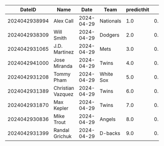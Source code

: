 DateID         |  Name               |  Date        |  Team       |  predicthit  |  predicthitproba     |  hitbool  |  Last7DaysAVG  |  Last15DaysAVG  |  Last30DaysAVG
---------------|---------------------|--------------|-------------|--------------|----------------------|-----------|----------------|-----------------|---------------
2024042938994  |  Alex Call          |  2024-04-29  |  Nationals  |  1.0         |  0.8380351379300384  |  False    |  1.0           |  1.0            |  1.0
2024042938309  |  Will Smith         |  2024-04-29  |  Dodgers    |  2.0         |  0.613152584413085   |  False    |  0.45          |  0.385          |  0.358
2024042931065  |  J.D. Martinez      |  2024-04-29  |  Mets       |  3.0         |  0.6122281830996337  |  False    |  0.333         |  0.333          |  0.333
2024042941000  |  Jose Miranda       |  2024-04-29  |  Twins      |  4.0         |  0.6102676899189465  |  False    |  0.368         |  0.343          |  0.292
2024042931208  |  Tommy Pham         |  2024-04-29  |  White Sox  |  5.0         |  0.6055159702455764  |  False    |  0.357         |  0.357          |  0.357
2024042931389  |  Christian Vazquez  |  2024-04-29  |  Twins      |  6.0         |  0.6041194717179047  |  False    |  0.5           |  0.345          |  0.25
2024042931870  |  Max Kepler         |  2024-04-29  |  Twins      |  7.0         |  0.6019324422444362  |  False    |  0.421         |  0.421          |  0.257
2024042930836  |  Mike Trout         |  2024-04-29  |  Angels     |  8.0         |  0.6013556075623672  |  False    |  0.15          |  0.163          |  0.223
2024042931399  |  Randal Grichuk     |  2024-04-29  |  D-backs    |  9.0         |  0.6011729175514257  |  False    |  0.5           |  0.381          |  0.268

